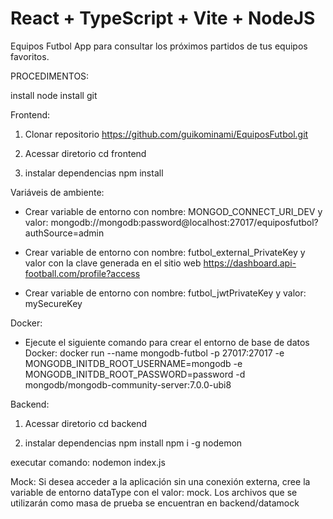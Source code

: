 # React + TypeScript + Vite + NodeJS

Equipos Futbol
App para consultar los próximos partidos de tus equipos favoritos.

PROCEDIMENTOS:

install node
install git

Frontend:

1. Clonar repositorio
   https://github.com/guikominami/EquiposFutbol.git

2. Acessar diretorio
   cd frontend

3. instalar dependencias
   npm install

Variáveis de ambiente:

- Crear variable de entorno con nombre: MONGOD_CONNECT_URI_DEV y valor: mongodb://mongodb:password@localhost:27017/equiposfutbol?authSource=admin

- Crear variable de entorno con nombre: futbol_external_PrivateKey y valor con la clave generada en el sitio web
  https://dashboard.api-football.com/profile?access

- Crear variable de entorno con nombre: futbol_jwtPrivateKey y valor: mySecureKey

Docker:

- Ejecute el siguiente comando para crear el entorno de base de datos Docker:
  docker run --name mongodb-futbol -p 27017:27017 -e MONGODB_INITDB_ROOT_USERNAME=mongodb -e MONGODB_INITDB_ROOT_PASSWORD=password -d mongodb/mongodb-community-server:7.0.0-ubi8

Backend:

1. Acessar diretorio
   cd backend

2. instalar dependencias
   npm install
   npm i -g nodemon

executar comando:
nodemon index.js

Mock:
Si desea acceder a la aplicación sin una conexión externa, cree la variable de entorno dataType con el valor: mock.
Los archivos que se utilizarán como masa de prueba se encuentran en backend/datamock
